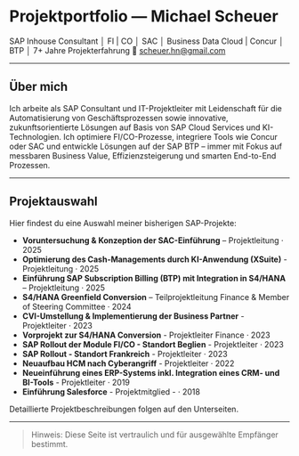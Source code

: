 # Projektportfolio — Michael Scheuer

SAP Inhouse Consultant │ FI | CO │ SAC │ Business Data Cloud | Concur │ BTP │ 
7+ Jahre Projekterfahrung 
📧 scheuer.hn@gmail.com 

---

## Über mich
Ich arbeite als SAP Consultant und IT-Projektleiter mit Leidenschaft für die Automatisierung von Geschäftsprozessen sowie innovative, zukunftsorientierte Lösungen auf Basis von SAP Cloud Services und KI-Technologien.
Ich optimiere FI/CO-Prozesse, integriere Tools wie Concur oder SAC und entwickle Lösungen auf der SAP BTP – immer mit Fokus auf messbaren Business Value, Effizienzsteigerung und smarten End-to-End Prozessen.

---

## Projektauswahl
Hier findest du eine Auswahl meiner bisherigen SAP-Projekte:

- **Voruntersuchung & Konzeption der SAC-Einführung** – Projektleitung · 2025
- **Optimierung des Cash-Managements durch KI-Anwendung (XSuite)** - Projektleitung · 2025
- **Einführung SAP Subscription Billing (BTP) mit Integration in S4/HANA** – Projektleitung · 2025  
- **S4/HANA Greenfield Conversion** – Teilprojektleitung Finance & Member of Steering Committee · 2024
- **CVI-Umstellung & Implementierung der Business Partner** - Projektleiter  · 2023
- **Vorprojekt zur S4/HANA Conversion** - Projektleiter Finance · 2023
- **SAP Rollout der Module FI/CO - Standort Beglien** - Projektleiter · 2023
- **SAP Rollout - Standort Frankreich** - Projektleiter · 2023
- **Neuaufbau HCM nach Cyberangriff** - Projektleiter · 2022
- **Neueinführung eines ERP-Systems inkl. Integration eines CRM- und BI-Tools** - Projektleiter · 2019
- **Einführung Salesforce** - Projektmitglied - · 2018

Detaillierte Projektbeschreibungen folgen auf den Unterseiten.

---

> Hinweis: Diese Seite ist vertraulich und für ausgewählte Empfänger bestimmt.

